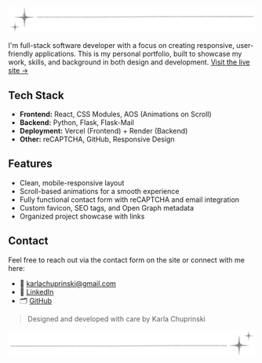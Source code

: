 ![Portfolio Preview](./line.JPG)

I'm full-stack software developer with a focus on creating responsive, user-friendly applications. This is my personal portfolio, built to showcase my work, skills, and background in both design and development. [Visit the live site →](https://karlachuprinski.com) 

## Tech Stack

- **Frontend:** React, CSS Modules, AOS (Animations on Scroll)
- **Backend:** Python, Flask, Flask-Mail
- **Deployment:** Vercel (Frontend) + Render (Backend)
- **Other:** reCAPTCHA, GitHub, Responsive Design

## Features

- Clean, mobile-responsive layout
- Scroll-based animations for a smooth experience
- Fully functional contact form with reCAPTCHA and email integration
- Custom favicon, SEO tags, and Open Graph metadata
- Organized project showcase with links

## Contact

Feel free to reach out via the contact form on the site or connect with me here:

* 📧 [karlachuprinski@gmail.com](mailto:karlachuprinski@gmail.com)
* 💼 [LinkedIn](https://www.linkedin.com/in/karlachuprinski)
* 🗂 [GitHub](https://github.com/kachup1)

>
> Designed and developed with care by Karla Chuprinski

![Portfolio Preview](./line2.JPG)

